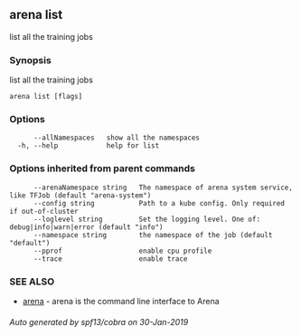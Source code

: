 ## arena list

list all the training jobs

### Synopsis

list all the training jobs

```
arena list [flags]
```

### Options

```
      --allNamespaces   show all the namespaces
  -h, --help            help for list
```

### Options inherited from parent commands

```
      --arenaNamespace string   The namespace of arena system service, like TFJob (default "arena-system")
      --config string           Path to a kube config. Only required if out-of-cluster
      --loglevel string         Set the logging level. One of: debug|info|warn|error (default "info")
      --namespace string        the namespace of the job (default "default")
      --pprof                   enable cpu profile
      --trace                   enable trace
```

### SEE ALSO

* [arena](arena.md)	 - arena is the command line interface to Arena

###### Auto generated by spf13/cobra on 30-Jan-2019
